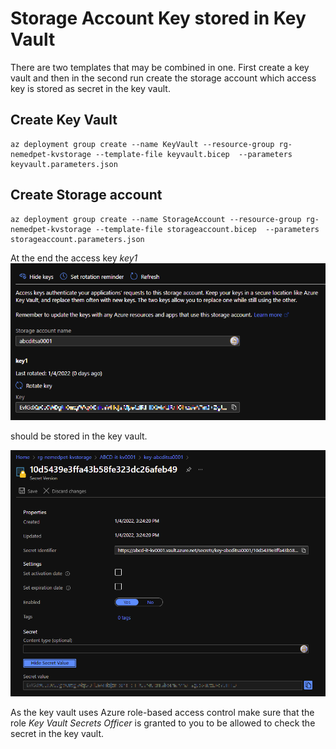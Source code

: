 # Storage Account Key stored in Key Vault

There are two templates that may be combined in one.
First create a key vault and then in the second run create the storage account which access key is stored as secret in the key vault.

## Create Key Vault

```shell
az deployment group create --name KeyVault --resource-group rg-nemedpet-kvstorage --template-file keyvault.bicep  --parameters keyvault.parameters.json
```

## Create Storage account

```shell
az deployment group create --name StorageAccount --resource-group rg-nemedpet-kvstorage --template-file storageaccount.bicep  --parameters storageaccount.parameters.json
```

At the end the access key *key1* 
<img src="pictures/storagekey.png" width="600">

should be stored in the key vault.

<img src="pictures/KvSecret.png" width="600">

As the key vault uses Azure role-based access control make sure that the role *Key Vault Secrets Officer* is granted to you to be allowed to check the secret in the key vault.
